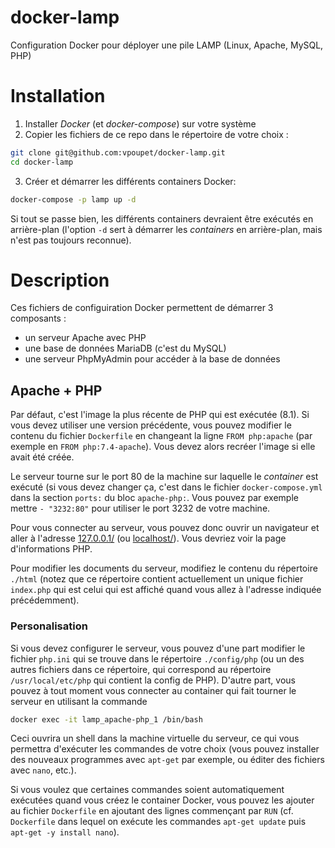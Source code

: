 # docker-lamp

Configuration Docker pour déployer une pile LAMP (Linux, Apache, MySQL, PHP)

# Installation

1. Installer *Docker* (et *docker-compose*) sur votre système
2. Copier les fichiers de ce repo dans le répertoire de votre choix :
  ```bash
  git clone git@github.com:vpoupet/docker-lamp.git
  cd docker-lamp
  ```
3. Créer et démarrer les différents containers Docker:
  ```bash
  docker-compose -p lamp up -d
  ```
Si tout se passe bien, les différents containers devraient être exécutés en arrière-plan (l'option `-d` sert à démarrer les *containers* en arrière-plan, mais n'est pas toujours reconnue).

# Description

Ces fichiers de configuiration Docker permettent de démarrer 3 composants :
- un serveur Apache avec PHP
- une base de données MariaDB (c'est du MySQL)
- une serveur PhpMyAdmin pour accéder à la base de données

## Apache + PHP

Par défaut, c'est l'image la plus récente de PHP qui est exécutée (8.1). Si vous devez utiliser une version précédente, vous pouvez modifier le contenu du fichier `Dockerfile` en changeant la ligne `FROM php:apache` (par exemple en `FROM php:7.4-apache`). Vous devez alors recréer l'image si elle avait été créée.

Le serveur tourne sur le port 80 de la machine sur laquelle le *container* est exécuté (si vous devez changer ça, c'est dans le fichier `docker-compose.yml` dans la section `ports:` du bloc `apache-php:`. Vous pouvez par exemple mettre `- "3232:80"` pour utiliser le port 3232 de votre machine.

Pour vous connecter au serveur, vous pouvez donc ouvrir un navigateur et aller à l'adresse [127.0.0.1/](127.0.0.1/) (ou [localhost/](localhost/)). Vous devriez voir la page d'informations PHP.

Pour modifier les documents du serveur, modifiez le contenu du répertoire `./html` (notez que ce répertoire contient actuellement un unique fichier `index.php` qui est celui qui est affiché quand vous allez à l'adresse indiquée précédemment).

### Personalisation

Si vous devez configurer le serveur, vous pouvez d'une part modifier le fichier `php.ini` qui se trouve dans le répertoire `./config/php` (ou un des autres fichiers dans ce répertoire, qui correspond au répertoire `/usr/local/etc/php` qui contient la config de PHP).
D'autre part, vous pouvez à tout moment vous connecter au container qui fait tourner le serveur en utilisant la commande
```bash
docker exec -it lamp_apache-php_1 /bin/bash
```
Ceci ouvrira un shell dans la machine virtuelle du serveur, ce qui vous permettra d'exécuter les commandes de votre choix (vous pouvez installer des nouveaux programmes avec `apt-get` par exemple, ou éditer des fichiers avec `nano`, etc.).

Si vous voulez que certaines commandes soient automatiquement exécutées quand vous créez le container Docker, vous pouvez les ajouter au fichier `Dockerfile` en ajoutant des lignes commençant par `RUN` (cf. `Dockerfile` dans lequel on exécute les commandes `apt-get update` puis `apt-get -y install nano`).
